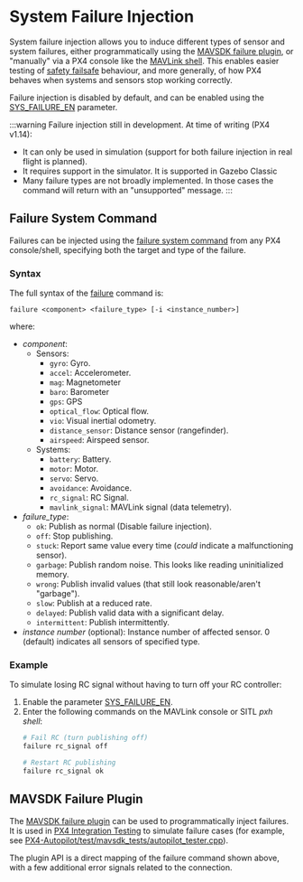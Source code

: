 # System Failure Injection

System failure injection allows you to induce different types of sensor and system failures, either programmatically using the [MAVSDK failure plugin](https://mavsdk.mavlink.io/main/en/cpp/api_reference/classmavsdk_1_1_failure.html), or "manually" via a PX4 console like the [MAVLink shell](../debug/mavlink_shell.md#mavlink-shell).
This enables easier testing of [safety failsafe](../config/safety.md#safety-configuration-failsafes) behaviour, and more generally, of how PX4 behaves when systems and sensors stop working correctly.

Failure injection is disabled by default, and can be enabled using the [SYS_FAILURE_EN](../advanced_config/parameter_reference.md#SYS_FAILURE_EN) parameter.

:::warning
Failure injection still in development.
At time of writing (PX4 v1.14):
- It can only be used in simulation (support for both failure injection in real flight is planned).
- It requires support in the simulator.
  It is supported in Gazebo Classic
- Many failure types are not broadly implemented.
  In those cases the command will return with an "unsupported" message.
:::


## Failure System Command

Failures can be injected using the [failure system command](../modules/modules_command.md#failure) from any PX4 console/shell, specifying both the target and type of the failure.

### Syntax 

The full syntax of the [failure](../modules/modules_command.md#failure) command is:
```
failure <component> <failure_type> [-i <instance_number>]
```
where:
- _component_: 
  - Sensors:
    - `gyro`: Gyro.
    - `accel`: Accelerometer.
    - `mag`: Magnetometer
    - `baro`: Barometer
    - `gps`: GPS
    - `optical_flow`: Optical flow.
    - `vio`: Visual inertial odometry.
    - `distance_sensor`: Distance sensor (rangefinder).
    - `airspeed`: Airspeed sensor.
  - Systems:
    - `battery`: Battery.
    - `motor`: Motor.
    - `servo`: Servo.
    - `avoidance`: Avoidance.
    - `rc_signal`: RC Signal.
    - `mavlink_signal`: MAVLink signal (data telemetry).
- _failure_type_: 
  - `ok`: Publish as normal (Disable failure injection).
  - `off`: Stop publishing.
  - `stuck`: Report same value every time (_could_ indicate a malfunctioning sensor).
  - `garbage`: Publish random noise. This looks like reading uninitialized memory.
  - `wrong`: Publish invalid values (that still look reasonable/aren't "garbage").
  - `slow`: Publish at a reduced rate.
  - `delayed`: Publish valid data with a significant delay.
  - `intermittent`: Publish intermittently. 
- _instance number_ (optional): Instance number of affected sensor.
   0 (default) indicates all sensors of specified type.  

   
### Example

To simulate losing RC signal without having to turn off your RC controller:

1. Enable the parameter [SYS_FAILURE_EN](../advanced_config/parameter_reference.md#SYS_FAILURE_EN).
1. Enter the following commands on the MAVLink console or SITL *pxh shell*:
   ```bash
   # Fail RC (turn publishing off)
   failure rc_signal off
   
   # Restart RC publishing
   failure rc_signal ok
   ```
   
## MAVSDK Failure Plugin

The [MAVSDK failure plugin](https://mavsdk.mavlink.io/main/en/cpp/api_reference/classmavsdk_1_1_failure.html) can be used to programmatically inject failures.
It is used in [PX4 Integration Testing](../test_and_ci/integration_testing_mavsdk.md) to simulate failure cases (for example, see [PX4-Autopilot/test/mavsdk_tests/autopilot_tester.cpp](https://github.com/PX4/PX4-Autopilot/blob/main/test/mavsdk_tests/autopilot_tester.cpp)).

The plugin API is a direct mapping of the failure command shown above, with a few additional error signals related to the connection.
